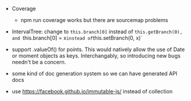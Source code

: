 - Coverage
    
    - npm run coverage works but there are sourcemap problems
    
- IntervalTree: change to `this.branch[0]` instead of `this.getBranch(0), and
`this.branch[0] = x` instead of `this.setBranch(0, x)`

- support .valueOf() for points. This would natively allow the use of Date
or moment objects as keys. Interchangably, so introducing new bugs needn't be
a concern.

- some kind of doc generation system so we can have generated API docs

- use https://facebook.github.io/immutable-js/ instead of collection
